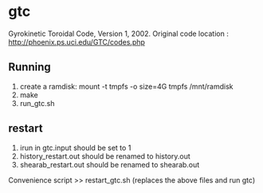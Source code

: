 gtc
===

Gyrokinetic Toroidal Code, Version 1, 2002. Original code location : http://phoenix.ps.uci.edu/GTC/codes.php

Running
-------------

1. create a ramdisk:
	mount -t tmpfs -o size=4G tmpfs /mnt/ramdisk
2. make
3. run_gtc.sh

restart
------------


1. irun in gtc.input should be set to 1
2. history_restart.out should be renamed to history.out
3. shearab_restart.out should be renamed to shearab.out 


Convenience script >> restart_gtc.sh
(replaces the above files and run gtc)
